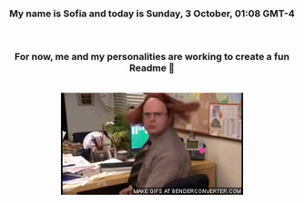 


<div align="center">
<h3 >My name is Sofia and today is Sunday, 3 October, 01:08 GMT-4</h3><br>
<h3 >For now, me and my personalities are working to create a fun Readme 👋
</h3><br>
<img src='img/dwight.gif' alt='working...'/>
</div>
